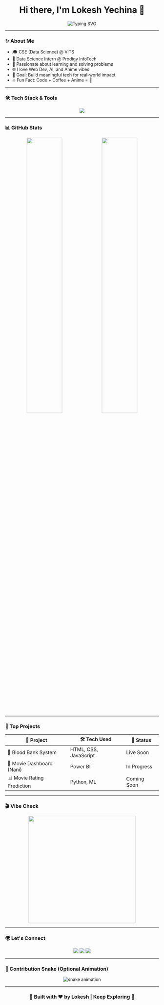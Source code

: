 <!-- Lokesh Yechina - GitHub Profile README -->

<h1 align="center">Hi there, I'm Lokesh Yechina 👋</h1>

<p align="center">
  <img src="https://readme-typing-svg.demolab.com?font=Fira+Code&size=24&duration=4000&pause=1000&color=F75C7E&center=true&vCenter=true&multiline=true&width=600&lines=Computer+Science+Engineer+%F0%9F%92%BB;Web+Developer+%F0%9F%92%A1;Data+Science+Intern+%F0%9F%92%BE;I+Love+Building+Cool+Stuff+%F0%9F%A4%A9" alt="Typing SVG" />
</p>

---

### ✨ About Me

- 🎓 CSE (Data Science) @ VITS  
- 💼 Data Science Intern @ Prodigy InfoTech  
- 🧠 Passionate about learning and solving problems  
- 🌐 I love Web Dev, AI, and Anime vibes  
- 🎯 Goal: Build meaningful tech for real-world impact  
- 🔥 Fun Fact: Code + Coffee + Anime = 💯

---

### 🛠️ Tech Stack & Tools

<p align="center">
  <img src="https://skillicons.dev/icons?i=python,c,java,html,css,js,react,nodejs,git,github,vscode,tableau" />
</p>

---

### 📊 GitHub Stats

<p align="center">
  <img src="https://github-readme-stats.vercel.app/api?username=YechinaLokesh&show_icons=true&theme=tokyonight&hide_border=true" width="48%" />
  <img src="https://github-readme-streak-stats.herokuapp.com/?user=YechinaLokesh&theme=tokyonight&hide_border=true" width="48%" />
</p>

---

### 🧠 Top Projects

| 💼 Project                     | 🛠️ Tech Used           | 🔗 Status        |
|------------------------------|------------------------|------------------|
| 💉 Blood Bank System         | HTML, CSS, JavaScript  | Live Soon        |
| 🎥 Movie Dashboard (Nani)    | Power BI               | In Progress      |
| 📊 Movie Rating Prediction   | Python, ML             | Coming Soon      |

---

### 🎬 Vibe Check

<p align="center">
  <img src="https://media.giphy.com/media/LmNwrBhejkK9EFP504/giphy.gif" width="350" />
</p>

---

### 🌍 Let's Connect

<p align="center">
  <a href="mailto:lokeshyechina@gmail.com"><img src="https://img.shields.io/badge/Gmail-D14836?style=for-the-badge&logo=gmail&logoColor=white" /></a>
  <a href="https://www.linkedin.com/in/lokesh-yechina/"><img src="https://img.shields.io/badge/LinkedIn-blue?style=for-the-badge&logo=linkedin&logoColor=white" /></a>
  <a href="https://github.com/YechinaLokesh"><img src="https://img.shields.io/badge/GitHub-171515?style=for-the-badge&logo=github&logoColor=white" /></a>
</p>

---

### 🐍 Contribution Snake (Optional Animation)

<p align="center">
  <img src="https://raw.githubusercontent.com/YechinaLokesh/YechinaLokesh/output/github-contribution-grid-snake.svg" alt="snake animation" />
</p>

---

<h3 align="center">💬 Built with ❤️ by Lokesh | Keep Exploring 🚀</h3>
